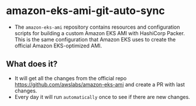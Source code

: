 # amazon-eks-ami-git-auto-sync

- The `amazon-eks-ami` repository contains resources and configuration scripts for building a custom Amazon EKS AMI with HashiCorp Packer. This is the same configuration that Amazon EKS uses to create the official Amazon EKS-optimized AMI.


## What does it?

- It will get all the changes from the official repo <https://github.com/awslabs/amazon-eks-ami> and create a PR with last changes.
- Every day it will run `automatically` once to see if there are new changes.


